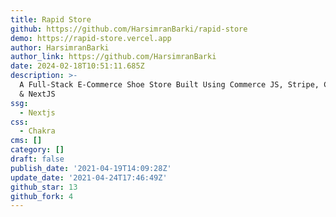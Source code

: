 ```yaml
---
title: Rapid Store
github: https://github.com/HarsimranBarki/rapid-store
demo: https://rapid-store.vercel.app
author: HarsimranBarki
author_link: https://github.com/HarsimranBarki
date: 2024-02-18T10:51:11.685Z
description: >-
  A Full-Stack E-Commerce Shoe Store Built Using Commerce JS, Stripe, Chakra UI
  & NextJS
ssg:
  - Nextjs
css:
  - Chakra
cms: []
category: []
draft: false
publish_date: '2021-04-19T14:09:28Z'
update_date: '2021-04-24T17:46:49Z'
github_star: 13
github_fork: 4
---
```

